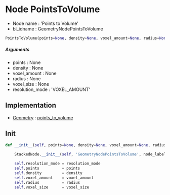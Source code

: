 # Node PointsToVolume

- Node name : 'Points to Volume'
- bl_idname : GeometryNodePointsToVolume


``` python
PointsToVolume(points=None, density=None, voxel_amount=None, radius=None, voxel_size=None, resolution_mode='VOXEL_AMOUNT', node_label=None, node_color=None)
```
##### Arguments

- points : None
- density : None
- voxel_amount : None
- radius : None
- voxel_size : None
- resolution_mode : 'VOXEL_AMOUNT'

## Implementation

- [Geometry](/docs/GeoNodes/Geometry.md) : [points_to_volume](/docs/GeoNodes/Geometry.md#points_to_volume)

## Init

``` python
def __init__(self, points=None, density=None, voxel_amount=None, radius=None, voxel_size=None, resolution_mode='VOXEL_AMOUNT', node_label=None, node_color=None):

    StackedNode.__init__(self, 'GeometryNodePointsToVolume', node_label=node_label, node_color=node_color)

    self.resolution_mode = resolution_mode
    self.points          = points
    self.density         = density
    self.voxel_amount    = voxel_amount
    self.radius          = radius
    self.voxel_size      = voxel_size
```

